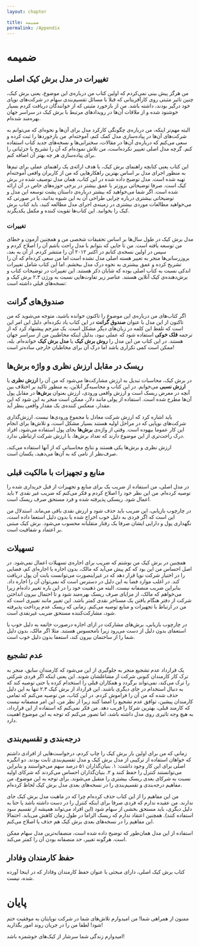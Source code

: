 ```yaml
---
layout: chapter

title: ضمیمه
permalink: /Appendix
---
```


# ضمیمه

## تغییرات در مدل برش کیک اصلی

من هرگز پیش بینی نمی‌کردم که اولین کتاب من درباره‌ی این موضوع، یعنی برش کیک، چنین تاثیر مثبتی روی کارآفرینانی که قبلا با مسائل تقسیم‌بندی سهام در شرکت‌های نوپای خود درگیر بودند، داشته باشد. من از بازخورد مثبتی که از خوانندگان دریافت کردم بسیار خوشنود شده و از ملاقات آن‌ها در رویدادهای مرتبط با برش کیک در سراسر جهان بهره‌مند شده‌ام.

البته مهم‌تر اینکه، من درباره‌ی چگونگی کارکرد مدل برای آن‌ها و نحوه‌ای که می‌توانم به شرکت‌های آن‌ها در پیاده‌سازی مدل کمک کنم، آموخته‌ام. من بازخوردها را ثبت کرده و سعی می‌کنم که درباره‌ی آن‌ها در مقالات، سخنرانی‌ها و نسخه‌های جدید کتاب استفاده کنم. گرچه مدل اصلی تغیییر نکرده‌است، من تلاش نموده‌ام که آن را تشریح یا جزئیاتی را برای پیاده‌سازی هر چه بهتر آن اضافه کنم.

این کتاب یعنی کتابچه راهنمای برش کیک، با هدف ارائه‌ی یک راهنمای عملی برای تیم‌ها به منظور اجرای مدل بر اساس بهترین راهکارهایی که من از کاربران واقعی آموخته‌ام تهیه شده است. مدل توضیح داده شده در این کتاب، همان مدل توصیف شده در برش کیک است. صرفا توضیحاتی بروز‌تر با عمق بیشتر در برخی حوزه‌های خاص در آن ارائه شده است. اگر شما می‌خواهید که بیشتر درباره‌ی داستان پشت توسعه این مدل و توضیحاتی بیشتری درباره چرایی طراحی آن به این شیوه بدانید، یا در صورتی که می‌خواهید مطالعات موردی بیشتری در زمینه‌ی اجرای مدل مطالعه کنید، باید کتاب برش کیک را بخوانید. این کتاب‌ها تقویت کننده و مکمل یکدیگرند.

### تغییرات

مدل برش کیک در طول سال‌ها بر اساس تحقیقات شخصی من و همچنین آزمون و خطای من توسعه یافته است. من تا جایی که بتوانم با مدل راحت باشم آن را اصلاح کردم و سپس در اولین نسخه‌ی کتابم در اکتبر ۲۰۱۲ آن را منتشر کردم. از آن به بعد، بروزرسانی‌ها منجر به تغییر هسته اصلی مدل نشده است اما من سعی کرده‌ام که آن را تشریح کرده و عمق بیشتری به نحوه درک مدل ببخشم. اما این کتاب شامل تغییرات اندکی نسبت به کتاب اصلی بوده که شایان ذکر هستند. این تغییرات در توضیحات کتاب و برش‌دهنده‌ی کیک آنلاین هستند. عناصر زیر تفاوت‌هایی نسبت به ورژن ۲.۳ برش کیک و نسخه‌های قبلی داشته است:

## صندوق‌های گرانت

اگر کتاب‌های من درباره‌ی این موضوع را تا‌کنون خوانده باشید، متوجه می‌شوید که من تاکنون از این مدل با عنوان **صندوق گرانت** در این کتاب یاد نکرده‌ام. دلیل این امر این است که تلفظ این کلمه در زبان‌های دیگر مشکل است. یک مترجم پیشنهاد کرد که از ترجمه **قلک خوکی** استفاده شود که عملی نبود، بدلیل اینکه مخاطبین من از سراسر جهان هستند. در این کتاب من این مدل را **روش برش کیک** یا **مدل برش کیک** خوانده‌ام. بله، ممکن است کمی تکراری باشد اما درک آن برای مخاطبان خارجی ساده‌تر است!

## ریسک در مقابل ارزش نظری و واژه **برش‌ها**

در برش کیک، محاسبات تبدیل به ارزش مشارکت‌ها می‌شود که من آن را **ارزش نظری** یا **ارزش نسبی** می‌خوانم. در این کتاب و محاسبه‌گر آنلاین، به منظور تاکید بر اختلاف بین آنچه در معرض ریسک است و ارزش واقعی ورودی، ارزش بعنوان **برش‌ها** در مقابل پول آن‌ها مطرح شده است. استفاده از پولی مانند دلار، ممکن است منجر به این شود که این مقدار، منعکس کننده‌ی یک مقدار واقعی بنظر آید.

باید اشاره کرد که ارزش شرکت معادل با مجموع ورودی‌ها نیست. ارزش‌گذاری شرکت‌های نوپایی که در مراحل اولیه هستند بسیار مشکل است، و تلاش‌ها برای انجام این کار عموما بیهوده است. وقتی از واژه‌ی **برش‌ها** بجای پول استفاده می‌شود، افراد درک راحت‌تری از این موضوع دارند که تعداد برش‌ها، با ارزش شرکت ارتباطی ندارد.

ارزش نظری و برش‌ها یکی هستند و نتایج محاسباتی که از آنها استفاده می‌کند، صرف‌نظر از نامی که به آن‌ها می‌دهید، یکسان است.

## منابع و تجهیزات با مالکیت قبلی

در مدل اصلی، من استفاده از ضریب یک برای منابع و تجهیزات از قبل خریداری شده را توصیه کرده‌ام. من این نظر خود را اصلاح کردم و فکر می‌کنم که ضریب غیر نقدی ۲ باید اعمال شود. ریسکی پذیرفته شده و فرد مستحق صرف ریسک است.

در چارچوب بازیابی، این ضریب باید حذف شود و ارزش نقدی باقی می‌ماند. استدلال من این است که اگر فردی به دلیل خوب اخراج شده یا بدون دلیل استعفا داده است، نگهداری پول و دارایی ایشان صرفا یک رفتار متقلبانه محسوب می‌شود. برش کیک مبتنی بر اعتماد و شفافیت است.

## تسهیلات

همچنین در برش کیک من نوشتم که ضریب برای اجاره‌ی تسهیلات اعمال نمی‌شود. در اصل احساس من این بود که کم پیش می‌آید که مالک، بدون اجاره یا اجاره‌ای کم، فضایی را در اختیار شرکت نوپا قرار دهد که در غیراینصورت می‌توانست بابت آن پول دریافت کند. در اغلب موارد فضا به این دلیل در دسترس است که نمی‌توان آن را اجاره داد. بنابراین ضریب منصفانه نیست. البته من ذهنیت خود را در این باره تغییر داده‌ام زیرا می‌خواهم که مالک، از مزایای صرف ریسک بهره‌مند شود و تا احتمال بیرون انداختن شرکت از دفتر هنگام یافتن یک مستاجر نقدی کمتر باشد. این تغییر مانند تغییری است که من در ارتباط با تجهیزات و منابع توصیه می‌کنم. زمانی که ریسک عدم پرداخت پذیرفته شود، مشارکت‌کننده مستحق ضریب غیرنقدی است.

در چارچوب بازیابی، برش‌های مشارکت در ازای اجاره درصورت خاتمه به دلیل خوب یا استعفای بدون دلیل از دست می‌رود زیرا نامحسوس هستند. مثلا اگر مالک، بدون دلیل شما را از ساختمان بیرون کند، استعفا بدون دلیل خوب است.

## عدم تشجیع

یک قرارداد عدم تشجیع منجر به جلوگیری از این می‌شود که کارمندان سابق، منجر به ترک کار کارمندان کنونی شرکت از مشاغلشان شوند. این یعنی اینکه اگر فردی شرکتی را ترک می‌کند، نمی‌تواند برگردد و همکاران قبلی را استخدام کرده یا حتی توصیه کند که به دنبال استخدام در جای دیگری باشند. این قرارداد از برش کیک ۲.۳ تنها به این دلیل حذف شده که من آن را فراموش کردم. در این کتاب، من توصیه می‌کنم که تمامی کارمندان پیشین، توافق عدم تشجیع را امضا کنند زیرا از نظر من، این امر منصفانه نیست که کارمند قبلی، بهترین شرکا را فریب دهد. من فکر نمی‌کنم که استفاده از این قرارداد، به هیچ وجه تاثیری روی مدل داشته باشد، اما تصور می‌کنم که توجه به این موضوع اهمیت دارد.

## درجه‌بندی و تقسیم‌بندی

زمانی که من برای اولین بار برش کیک را چاپ کردم، درخواست‌هایی از افرادی داشتم که خواهان استفاده از ترکیبی از مدل برش کیک و مدل تقسیم‌بندی ثابت بودند. دو انگیزه اصلی برای این کار وجود داشت: ۱. بنیان‌گذاران ۵۱ درصد سهم می‌خواستند و بنابراین می‌توانستند کنترل را حفظ کنند و ۲. بنیان‌گذاران احساس می‌کردند که شرکای اولیه نسبت به شرکای بعدی ریسک بیشتری را متقبل می‌شوند. برای توجه به این موضوع، من مفاهیم درجه‌بندی و تقسیم‌بندی را در نسخه‌های بعدی مدل برش کیک لحاظ کرده‌ام.

من این مفاهیم را از این کتاب حذف کرده‌ام چرا که در ماهیت مدل برش کیک جای ندارند. من عقیده ندارم که فردی صرفا برای اینکه کنترل را در دست داشته باشد یا حتا به دلیل دیگری، باید مستحق بخشی از سهام شود (این افراد می‌تواند همیشه از تقسیم سود استفاده کنند). همچنین اعتقاد ندارم که ریسک الزاما در طول زمان کاهش می‌یابد. احتمالا این مفاهیم را در نسخه‌های بعدی برش کیک هم حذف یا اصلاح می‌کنم.

استفاده از این مدل همان‌طور که توضیح داده شده است، منصفانه‌ترین مدل سهام ممکن است. هرگونه تغییر، حد منصفانه بودن آن را کمتر می‌کند.

## حفظ کارمندان وفادار

کتاب برش کیک اصلی، دارای مبحثی با عنوان حفظ کارمندان وفادار که در اینجا آورده شده، نیست.

# پایان

ممنون از همراهی شما! من امیدوارم تلاش‌های شما در شرکت نوپایتان به موفقیت ختم شود! لطفا من را در جریان روند امور بگذارید!

امیدوارم زندگی شما سرشار از کیک‌های خوشمزه باشد!

